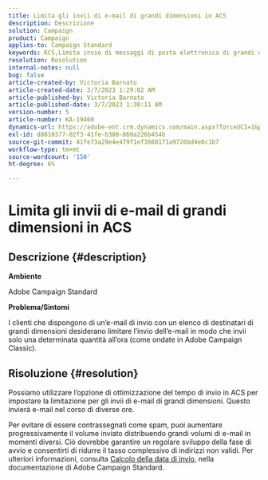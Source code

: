 ```yaml
---
title: Limita gli invii di e-mail di grandi dimensioni in ACS
description: Descrizione
solution: Campaign
product: Campaign
applies-to: Campaign Standard
keywords: KCS,Limita invio di messaggi di posta elettronica di grandi dimensioni ACS
resolution: Resolution
internal-notes: null
bug: false
article-created-by: Victoria Barnato
article-created-date: 3/7/2023 1:29:02 AM
article-published-by: Victoria Barnato
article-published-date: 3/7/2023 1:30:11 AM
version-number: 5
article-number: KA-19460
dynamics-url: https://adobe-ent.crm.dynamics.com/main.aspx?forceUCI=1&pagetype=entityrecord&etn=knowledgearticle&id=08e1ee6a-87bc-ed11-83ff-6045bd006b3d
exl-id: d8810377-02f3-41fe-b388-860a226b454b
source-git-commit: 41fe73a29e4e479f1ef3668171a9726bd4e8c1b7
workflow-type: tm+mt
source-wordcount: '150'
ht-degree: 6%

---
```


# Limita gli invii di e-mail di grandi dimensioni in ACS

## Descrizione {#description}


<b>Ambiente</b>

Adobe Campaign Standard

<b>Problema/Sintomi</b>

I clienti che dispongono di un’e-mail di invio con un elenco di destinatari di grandi dimensioni desiderano limitare l’invio dell’e-mail in modo che invii solo una determinata quantità all’ora (come ondate in Adobe Campaign Classic).


## Risoluzione {#resolution}


Possiamo utilizzare l’opzione di ottimizzazione del tempo di invio in ACS per impostare la limitazione per gli invii di e-mail di grandi dimensioni. Questo invierà e-mail nel corso di diverse ore.

Per evitare di essere contrassegnati come spam, puoi aumentare progressivamente il volume inviato distribuendo grandi volumi di e-mail in momenti diversi. Ciò dovrebbe garantire un regolare sviluppo della fase di avvio e consentirti di ridurre il tasso complessivo di indirizzi non validi. Per ulteriori informazioni, consulta [Calcolo della data di invio](https://experienceleague.adobe.com/docs/campaign-standard/using/testing-and-sending/scheduling-messages/computing-the-sending-date.html), nella documentazione di Adobe Campaign Standard.
